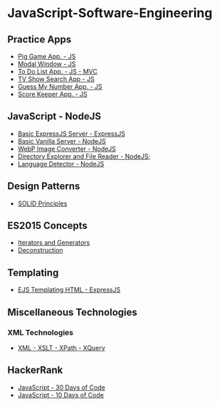 # JavaScript-Software-Engineering

## Practice Apps
* [Pig Game App. - JS](https://github.com/paulAlexSerban/JS-Pig-Game)
* [Modal Window - JS](https://github.com/paulAlexSerban/JS-Modal-Window)
* [To Do List App. - JS - MVC](https://github.com/paulAlexSerban/JS-MVC-ToDo-List-App)
* [TV Show Search App - JS](https://github.com/paulAlexSerban/JS-TV-Show-Search-App)
* [Guess My Number App. - JS](https://github.com/paulAlexSerban/JS-Guess-My-Number-App)
* [Score Keeper App. - JS](https://github.com/paulAlexSerban/JS-Score-Keeper-App)

## JavaScript - NodeJS
* [Basic ExpressJS Server - ExpressJS](https://github.com/paulAlexSerban/Basic-ExpressJS-Server---NodeJS)
* [Basic Vanilla Server - NodeJS](https://github.com/paulAlexSerban/NodeJS-Basic-Vanilla-Server)
* [WebP Image Converter - NodeJS](https://github.com/paulAlexSerban/NodeJS-WebP-Image-Converter)
* [Directory Explorer and File Reader - NodeJS](https://github.com/paulAlexSerban/NodeJS-Directory-Explorer-and-File-Reader);
* [Language Detector - NodeJS](https://github.com/paulAlexSerban/NodeJS-Language-Detector)

## Design Patterns
* [SOLID Principles]() 

## ES2015 Concepts
* [Iterators and Generators](https://github.com/paulAlexSerban/ES2015---Iterators-and-Generators)
* [Deconstruction](https://github.com/paulAlexSerban/ES2015---Desconstruction)

## Templating
* [EJS Templating HTML - ExpressJS](https://github.com/paulAlexSerban/EJS-Templating-HTML---NodeJS)

## Miscellaneous Technologies
### XML Technologies
* [XML - XSLT - XPath - XQuery](https://github.com/paulAlexSerban/XML-XSLT-XQuery-xPath)

## HackerRank
* [JavaScript - 30 Days of Code](https://github.com/paulAlexSerban/HackerRank-JavaScript-30-Days-of-Code)
* [JavaScript - 10 Days of Code](https://github.com/paulAlexSerban/HackerRank-JavaScript-10-Days-of-Code)
